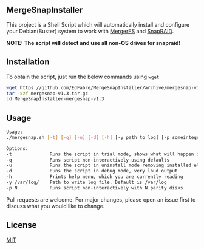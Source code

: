 ## MergeSnapInstaller

This project is a Shell Script which will automatically install and configure your Debian(Buster) system to work with [MergerFS](https://github.com/trapexit/mergerfs) and [SnapRAID](https://www.snapraid.it/). 

**NOTE: The script will detect and use all non-OS drives for snapraid!**

## Installation

To obtain the script, just run the below commands using ```wget```

```bash
wget https://github.com/EdFabre/MergeSnapInstaller/archive/mergesnap-v1.3.tar.gz
tar -xzf mergesnap-v1.3.tar.gz
cd MergeSnapInstaller-mergesnap-v1.3
```
## Usage

```sh
Usage:
./mergesnap.sh [-t] [-q] [-u] [-d] [-h] [-y path_to_log] [-p someinteger]

Options:
-t              Runs the script in trial mode, shows what will happen if this flag removed
-q              Runs script non-interactively using defaults
-u              Runs the script in uninstall mode removing installed elements
-d              Runs the script in debug mode, very loud output
-h              Prints help menu, which you are currently reading
-y /var/log/    Path to write log file. Default is /var/log
-p N            Runs script non-interactively with N parity disks
```

Pull requests are welcome. For major changes, please open an issue first to discuss what you would like to change.


## License
[MIT](https://choosealicense.com/licenses/mit/)
